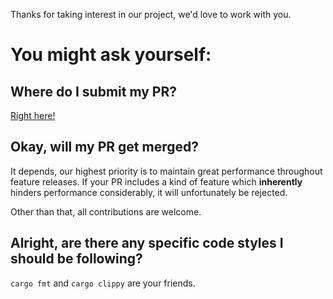 Thanks for taking interest in our project, we'd love to work with you.

# You might ask yourself:

## Where do I submit my PR?

[Right here!](https://github.com/Macchina-CLI/macchina/pull/new/main)

## Okay, will my PR get merged?

It depends, our highest priority is to maintain great performance throughout
feature releases. If your PR includes a kind of feature which **inherently**
hinders performance considerably, it will unfortunately be rejected.

Other than that, all contributions are welcome.

## Alright, are there any specific code styles I should be following?

`cargo fmt` and `cargo clippy` are your friends.
